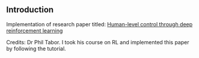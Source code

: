 ## Introduction
Implementation of research paper titled: [Human-level control through deep reinforcement learning](https://web.stanford.edu/class/psych209/Readings/MnihEtAlHassibis15NatureControlDeepRL.pdf)

Credits: Dr Phil Tabor. I took his course on RL and implemented this paper by following the tutorial. 